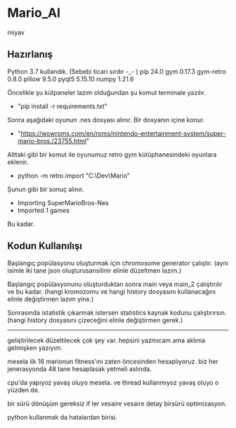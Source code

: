 # Mario_AI
miyav

Hazırlanış
------------------------------------------------
Python 3.7 kullandık. (Sebebi ticari sırdır -_- )
pip 24.0
gym 0.17.3
gym-retro 0.8.0
pillow 9.5.0
pyqt5 5.15.10
numpy 1.21.6

Öncelikle şu kütpaneler lazım olduğundan şu komut terminale yazılır.
- "pip install -r requirements.txt"

Sonra aşağıdaki oyunun .nes dosyası alınır. Bir dosyanın içine konur.
- "https://wowroms.com/en/roms/nintendo-entertainment-system/super-mario-bros./23755.html"

Alttaki gibi bir komut ile oyunumuz retro gym kütüphanesindeki oyunlara eklenir.
- python -m retro.import "C:\Dev\Mario"

Şunun gibi bir sonuç alınır.
- Importing SuperMarioBros-Nes
- Imported 1 games

Bu kadar.

Kodun Kullanılışı
------------------------------------------------
Başlangıç popülasyonu oluşturmak için chromosome generator çalıştır. (aynı isimle iki tane json oluşturusansilinir elinle düzeltmen lazım.)

Başlangıç popülasyonunu oluşturduktan sonra main veya main_2 çalıştırılır ve bu kadar. (hangi kromozomu ve hangi history dosyasını kullanacağını elinle değiştirmen lazım yine.)

Sonrasında istatistik çıkarmak istersen statistics kaynak kodunu çalıştırırsın. (hangi history dosyasını çizeceğini elinle değiştirmen gerek.)

------------------------------------------------
geliştirilecek düzeltilecek çok şey var. hepsini yazmıcam ama aklıma gelmişken yazıyım.

mesela ilk 16 marionun fitness'ını zaten öncesinden hesaplıyoruz. biz her jenerasyonda 48 tane hesaplasak yetmeli aslında.

cpu'da yapıyoz yavaş oluyo mesela. ve thread kullanmıyoz yavaş oluyo o yüzden de.

bir sürü dönüşüm gereksiz if ler vesaire vesaire detay birsürü optimizasyon.

python kullanmak da hatalardan birisi.

